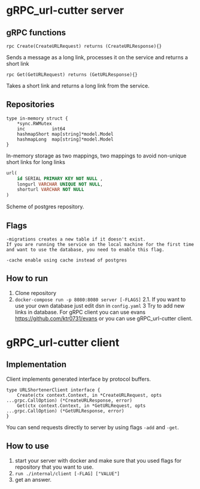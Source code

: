 ﻿# gRPC_url-cutter server
## gRPC functions
```golang
rpc Create(CreateURLRequest) returns (CreateURLResponse){}
```
Sends a message as a long link, processes it on the service and returns a short link

```golang
rpc Get(GetURLRequest) returns (GetURLResponse){}
```
Takes a short link and returns a long link from the service.
## Repositories 
```golang
type in-memory struct {
	*sync.RWMutex
	inc          int64
	hashmapShort map[string]*model.Model
	hashmapLong  map[string]*model.Model
}
```
In-memory storage as two mappings, two mappings to avoid non-unique short links for long links
```sql
url(
    id SERIAL PRIMARY KEY NOT NULL ,
    longurl VARCHAR UNIQUE NOT NULL,
    shorturl VARCHAR NOT NULL
)
```
Scheme of postgres repository.
## Flags
```
-migrations creates a new table if it doesn't exist. 
If you are running the service on the local machine for the first time and want to use the database, you need to enable this flag.
```
```
-cache enable using cache instead of postgres
```
## How to run
1. Clone repository
2. ```docker-compose run -p 8080:8080 server [-FLAGS]```
2.1. If you want to use your own database just edit dsn in ```config.yaml```
3 Try to add new links in database. For gRPC client you can use evans https://github.com/ktr0731/evans or you can use gRPC_url-cutter client.

# gRPC_url-cutter client
## Implementation
Client implements generated interface by protocol buffers.
```golang
type URLShortenerClient interface {
	Create(ctx context.Context, in *CreateURLRequest, opts ...grpc.CallOption) (*CreateURLResponse, error)
	Get(ctx context.Context, in *GetURLRequest, opts ...grpc.CallOption) (*GetURLResponse, error)
}
```
You can send requests directly to server by using flags ```-add``` and ```-get```.
## How to use
1. start your server with docker and make sure that you used flags for repository that you want to use.
2. ```run ./internal/client [-FLAG] ["VALUE"]```
3. get an answer.
